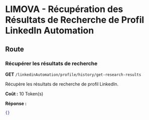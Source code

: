 # LIMOVA - Récupération des Résultats de Recherche de Profil LinkedIn Automation

## Route

### Récupérer les résultats de recherche
**GET** `/linkedinAutomation/profile/history/get-research-results`

Récupère les résultats de recherche de profil LinkedIn.

**Coût :** 10 Token(s)

**Réponse :**
```json
{}
``` 